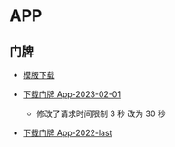 # APP

## 门牌

* [模版下载](https://whgg.coding.net/s/041a4850-3a70-4a64-a942-ef9f58c40ef7)

* [下载门牌 App-2023-02-01](https://ide.dcloud.net.cn/build/download/fd0f0740-a209-11ed-9d83-8daa7650d587)
  * 修改了请求时间限制 3 秒 改为 30 秒

* [下载门牌 App-2022-last](https://vkceyugu.cdn.bspapp.com/VKCEYUGU-1227af61-0acf-4bb5-901d-e9e4a012a543/8374d523-2ff1-4a3c-a936-0d7f9dd66982.apk)
